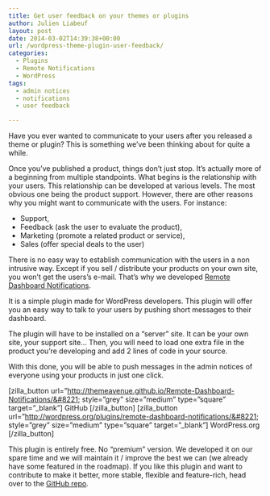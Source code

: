 ```yaml
---
title: Get user feedback on your themes or plugins
author: Julien Liabeuf
layout: post
date: 2014-03-02T14:39:38+00:00
url: /wordpress-theme-plugin-user-feedback/
categories:
  - Plugins
  - Remote Notifications
  - WordPress
tags:
  - admin notices
  - notifications
  - user feedback

---
```

Have you ever wanted to communicate to your users after you released a theme or plugin? This is something we&#8217;ve been thinking about for quite a while.

Once you&#8217;ve published a product, things don&#8217;t just stop. It&#8217;s actually more of a beginning from multiple standpoints. What begins is the relationship with your users. This relationship can be developed at various levels. The most obvious one being the product support. However, there are other reasons why you might want to communicate with the users. For instance:

  * Support,
  * Feedback (ask the user to evaluate the product),
  * Marketing (promote a related product or service),
  * Sales (offer special deals to the user)

There is no easy way to establish communication with the users in a non intrusive way. Except if you sell / distribute your products on your own site, you won&#8217;t get the users&#8217;s e-mail. That&#8217;s why we developed <a href="http://wordpress.org/plugins/remote-dashboard-notifications/" target="_blank">Remote Dashboard Notifications</a>.

It is a simple plugin made for WordPress developers. This plugin will offer you an easy way to talk to your users by pushing short messages to their dashboard.

The plugin will have to be installed on a &#8220;server&#8221; site. It can be your own site, your support site&#8230; Then, you will need to load one extra file in the product you&#8217;re developing and add 2 lines of code in your source.

With this done, you will be able to push messages in the admin notices of everyone using your products in just one click.

[zilla\_button url=&#8221;http://themeavenue.github.io/Remote-Dashboard-Notifications/&#8221; style=&#8221;grey&#8221; size=&#8221;medium&#8221; type=&#8221;square&#8221; target=&#8221;\_blank&#8221;] GitHub [/zilla\_button] [zilla\_button url=&#8221;http://wordpress.org/plugins/remote-dashboard-notifications/&#8221; style=&#8221;grey&#8221; size=&#8221;medium&#8221; type=&#8221;square&#8221; target=&#8221;\_blank&#8221;] WordPress.org [/zilla\_button]

This plugin is entirely free. No &#8220;premium&#8221; version. We developed it on our spare time and we will maintain it / improve the best we can (we already have some featured in the roadmap). If you like this plugin and want to contribute to make it better, more stable, flexible and feature-rich, head over to the <a href="https://github.com/ThemeAvenue/Remote-Dashboard-Notifications" rel="nofollow">GitHub repo</a>.